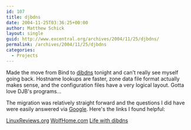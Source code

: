 ```yaml
---
id: 107
title: djbdns
date: 2004-11-25T03:36:25+00:00
author: Matthew Schick
layout: single
guid: http://www.excentral.org/archives/2004/11/25/djbdns/
permalink: /archives/2004/11/25/djbdns
categories:
  - Projects
---
```

Made the move from Bind to <a href="http://cr.yp.to/djbdns/">djbdns</a> tonight and can't really see myself going back.  Hostname lookups are faster, zone data file format actually makes sense, and the configuration files have a very logical layout.  Gotta love DJB's programs...

The migration was relatively straight forward and the questions I did have were easily answered via <a href="http://google.com">Google</a>.  Here's the links I found helpful:

<a href="http://linuxreviews.org/howtos/djbdns_guide/">LinuxReviews.org</a>
<a href="http://djbdns.wolfhome.com/index.php">WolfHome.com</a>
<a href="http://lifewithdjbdns.org/">Life with djbdns</a>